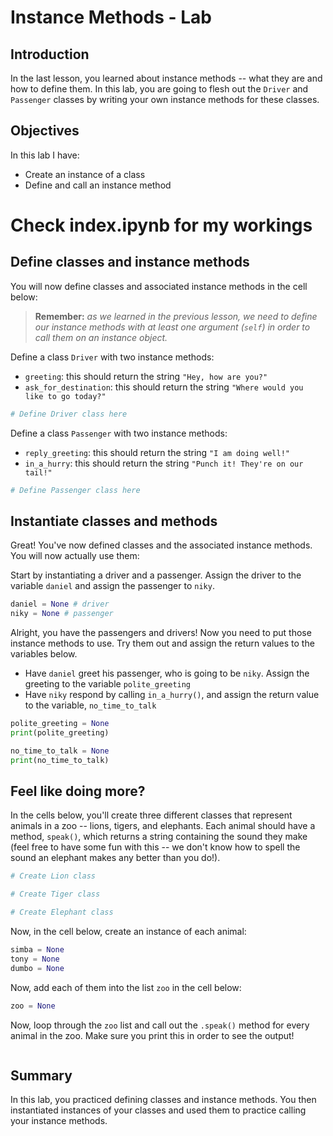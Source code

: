 
# Instance Methods - Lab

## Introduction
In the last lesson, you learned about instance methods -- what they are and how to define them. In this lab, you are going to flesh out the `Driver` and `Passenger` classes by writing your own instance methods for these classes.

## Objectives

In this lab I have: 

* Create an instance of a class 
* Define and call an instance method

# Check index.ipynb for my workings

## Define classes and instance methods

You will now define classes and associated instance methods in the cell below: 
    
> **Remember:** *as we learned in the previous lesson, we need to define our instance methods with at least one argument (`self`) in order to call them on an instance object.*

Define a class `Driver` with two instance methods: 

- `greeting`: this should return the string `"Hey, how are you?"` 
- `ask_for_destination`: this should return the string `"Where would you like to go today?"` 


```python
# Define Driver class here
```

Define a class `Passenger` with two instance methods: 

- `reply_greeting`: this should return the string `"I am doing well!"` 
- `in_a_hurry`: this should return the string `"Punch it! They're on our tail!"`


```python
# Define Passenger class here 
```

## Instantiate classes and methods

Great! You've now defined classes and the associated instance methods. You will now actually use them: 

Start by instantiating a driver and a passenger. Assign the driver to the variable `daniel` and assign the passenger to `niky`. 


```python
daniel = None # driver
niky = None # passenger
```

Alright, you have the passengers and drivers! Now you need to put those instance methods to use. Try them out and assign the return values to the variables below. 

- Have `daniel` greet his passenger, who is going to be `niky`. Assign the greeting to the variable `polite_greeting` 
- Have `niky` respond by calling `in_a_hurry()`, and assign the return value to the variable, `no_time_to_talk` 


```python
polite_greeting = None
print(polite_greeting)
```


```python
no_time_to_talk = None
print(no_time_to_talk)
```

## Feel like doing more? 

In the cells below, you'll create three different classes that represent animals in a zoo -- lions, tigers, and elephants. Each animal should have a method, `speak()`, which returns a string containing the sound they make (feel free to have some fun with this -- we don't know how to spell the sound an elephant makes any better than you do!). 


```python
# Create Lion class

```


```python
# Create Tiger class

```


```python
# Create Elephant class

```

Now, in the cell below, create an instance of each animal: 


```python
simba = None
tony = None
dumbo = None
```

Now, add each of them into the list `zoo` in the cell below: 


```python
zoo = None
```

Now, loop through the `zoo` list and call out the `.speak()` method for every animal in the zoo. Make sure you print this in order to see the output! 


```python

```

## Summary
In this lab, you practiced defining classes and instance methods. You then instantiated instances of your classes and used them to practice calling your instance methods. 
